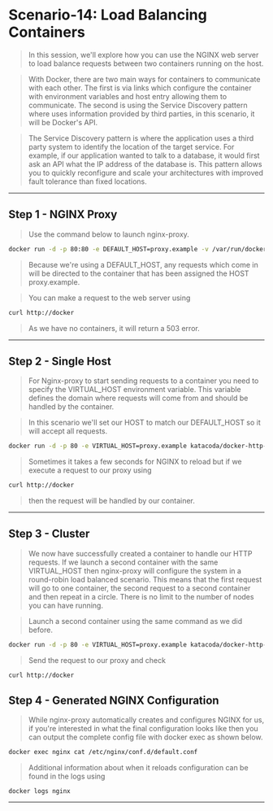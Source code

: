 # Scenario-14: Load Balancing Containers

>In this session, we'll explore how you can use the NGINX web server to load balance requests between two containers running on the host.

>With Docker, there are two main ways for containers to communicate with each other. The first is via links which configure the container with environment variables and host entry allowing them to communicate. The second is using the Service Discovery pattern where uses information provided by third parties, in this scenario, it will be Docker's API.

>The Service Discovery pattern is where the application uses a third party system to identify the location of the target service. For example, if our application wanted to talk to a database, it would first ask an API what the IP address of the database is. This pattern allows you to quickly reconfigure and scale your architectures with improved fault tolerance than fixed locations.

---
## Step 1 - NGINX Proxy
>Use the command below to launch nginx-proxy.
```bash
docker run -d -p 80:80 -e DEFAULT_HOST=proxy.example -v /var/run/docker.sock:/tmp/docker.sock:ro --name nginx jwilder/nginx-proxy
```
>Because we're using a DEFAULT_HOST, any requests which come in will be directed to the container that has been assigned the HOST proxy.example.

>You can make a request to the web server using
```bash
curl http://docker
```
> As we have no containers, it will return a 503 error.
---
## Step 2 - Single Host
>For Nginx-proxy to start sending requests to a container you need to specify the VIRTUAL_HOST environment variable. This variable defines the domain where requests will come from and should be handled by the container.

>In this scenario we'll set our HOST to match our DEFAULT_HOST so it will accept all requests.

```bash
docker run -d -p 80 -e VIRTUAL_HOST=proxy.example katacoda/docker-http-server
```
>Sometimes it takes a few seconds for NGINX to reload but if we execute a request to our proxy using 
```bash
curl http://docker
```
> then the request will be handled by our container.
---
## Step 3 - Cluster
>We now have successfully created a container to handle our HTTP requests. If we launch a second container with the same VIRTUAL_HOST then nginx-proxy will configure the system in a round-robin load balanced scenario. This means that the first request will go to one container, the second request to a second container and then repeat in a circle. There is no limit to the number of nodes you can have running.

>Launch a second container using the same command as we did before.
```bash
docker run -d -p 80 -e VIRTUAL_HOST=proxy.example katacoda/docker-http-server
```
> Send the request to our proxy and check
```bash
curl http://docker
```
##  Step 4 - Generated NGINX Configuration
>While nginx-proxy automatically creates and configures NGINX for us, if you're interested in what the final configuration looks like then you can output the complete config file with docker exec as shown below.
```bash
docker exec nginx cat /etc/nginx/conf.d/default.conf
```
>Additional information about when it reloads configuration can be found in the logs using 
```docker
docker logs nginx
```
---
